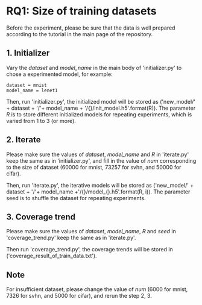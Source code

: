 # RQ1: Size of training datasets

Before the experiment, please be sure that the data is well prepared according to the tutorial in the main page of the repository.

## 1. Initializer
Vary the *dataset* and *model_name* in the main body of 'initializer.py' to chose a experimented model, for example:

```
dataset = mnist
model_name = lenet1
```

Then, run 'initializer.py', the initialized model will be stored as ('new_model/' + dataset + '/'+ model_name + '/{}/init_model.h5'.format(R)). 
The parameter *R* is to store different initialized models for repeating experiments, which is varied from 1 to 3 (or more).

## 2. Iterate
Please make sure the values of *dataset*, *model_name* and *R* in 'iterate.py' keep the same as in 'initializer.py', and fill in the value of *num* corresponding to the size of dataset (60000 for mnist, 73257 for svhn, and 50000 for cifar). 

Then, run 'iterate.py', the iterative models will be stored as ('new_model/' + dataset + '/'+ model_name +'/{}/model_{}.h5'.format(R, i)). The parameter seed is to shuffle the dataset for repeating experiments.

## 3. Coverage trend
Please make sure the values of *dataset*, *model_name*, *R* and *seed* in 'coverage_trend.py' keep the same as in 'iterate.py'. 

Then run 'coverage_trend.py', the coverage trends will be stored in ('coverage_result_of_train_data.txt').

## Note
For insufficient dataset, please change the value of *num* (6000 for mnist, 7326 for svhn, and 5000 for cifar), and rerun the step 2, 3.

